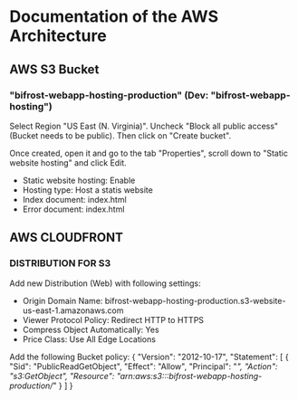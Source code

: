 # Documentation of the AWS Architecture


## AWS S3 Bucket

### "bifrost-webapp-hosting-production" (Dev: "bifrost-webapp-hosting")

Select Region "US East (N. Virginia)".
Uncheck "Block all public access" (Bucket needs to be public).
Then click on "Create bucket".

Once created, open it and go to the tab "Properties", scroll down to "Static website hosting" and click Edit.
- Static website hosting: Enable
- Hosting type: Host a statis website
- Index document: index.html
- Error document: index.html


## AWS CLOUDFRONT

### DISTRIBUTION FOR S3

Add new Distribution (Web) with following settings:
- Origin Domain Name: bifrost-webapp-hosting-production.s3-website-us-east-1.amazonaws.com
- Viewer Protocol Policy: Redirect HTTP to HTTPS
- Compress Object Automatically: Yes
- Price Class: Use All Edge Locations

Add the following Bucket policy:
  {
    "Version": "2012-10-17",
    "Statement": [
      {
        "Sid": "PublicReadGetObject",
        "Effect": "Allow",
        "Principal": "*",
        "Action": "s3:GetObject",
        "Resource": "arn:aws:s3:::bifrost-webapp-hosting-production/*"
      }
    ]
  }